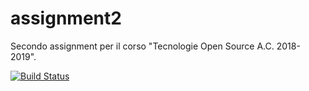 # assignment2

Secondo assignment per il corso "Tecnologie Open Source A.C. 2018-2019".

[![Build Status](https://travis-ci.org/Dogemist/assignment2.svg?branch=master)](https://travis-ci.org/Dogemist/assignment2)
